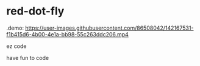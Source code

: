 # red-dot-fly

.demo:
https://user-images.githubusercontent.com/86508042/142167531-f1b415d6-4b00-4e1a-bb98-55c263ddc206.mp4



ez code

have fun to code

